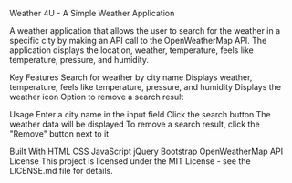 Weather 4U - A Simple Weather Application

A weather application that allows the user to search for the weather in a specific city by making an API call to the OpenWeatherMap API. The application displays the location, weather, temperature, feels like temperature, pressure, and humidity.

Key Features
Search for weather by city name
Displays weather, temperature, feels like temperature, pressure, and humidity
Displays the weather icon
Option to remove a search result

Usage
Enter a city name in the input field
Click the search button
The weather data will be displayed
To remove a search result, click the "Remove" button next to it

Built With
HTML
CSS
JavaScript
jQuery
Bootstrap
OpenWeatherMap API
License
This project is licensed under the MIT License - see the LICENSE.md file for details.




